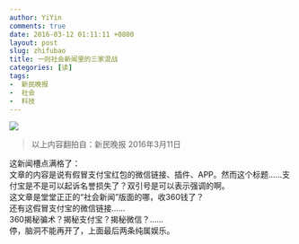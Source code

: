 ```yaml
---
author: YiYin
comments: true
date: 2016-03-12 01:11:11 +0800
layout: post
slug: zhifubao
title: 一则社会新闻里的三家混战
categories: [读]
tags:
-  新民晚报
-  社会
-  科技
---
```


<a href="/public/images/newspaper/zhifubao.jpg" data-lightbox="zhifubao" data-title="伪支付宝">
<img src="/public/images/newspaper/preview/zhifubaoxiao.jpg"></a><br/>

<div class="quote"> <blockquote>
    	以上内容翻拍自：新民晚报 2016年3月11日
    </blockquote>
</div>

<div class="readreview">这新闻槽点满格了：<br/>
文章的内容是说有假冒支付宝红包的微信链接、插件、APP。然而这个标题……支付宝是不是可以起诉名誉损失了？双引号是可以表示强调的啊。<br/>
这文章是堂堂正正的“社会新闻”版面的哪，收360钱了？<br/>
还有这假冒支付宝的微信链接……<br/>
360揭秘骗术？揭秘支付宝？揭秘微信？……<br/>
停，脑洞不能再开了，上面最后两条纯属娱乐。
</div>
